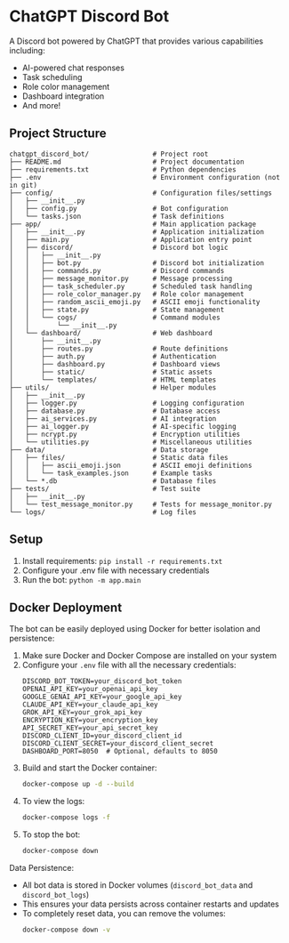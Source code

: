 # ChatGPT Discord Bot

A Discord bot powered by ChatGPT that provides various capabilities including:
- AI-powered chat responses
- Task scheduling
- Role color management
- Dashboard integration
- And more!

## Project Structure
```
chatgpt_discord_bot/                # Project root
├── README.md                       # Project documentation
├── requirements.txt                # Python dependencies
├── .env                            # Environment configuration (not in git)
├── config/                         # Configuration files/settings
│   ├── __init__.py
│   ├── config.py                   # Bot configuration
│   └── tasks.json                  # Task definitions
├── app/                            # Main application package
│   ├── __init__.py                 # Application initialization
│   ├── main.py                     # Application entry point
│   ├── discord/                    # Discord bot logic
│   │   ├── __init__.py
│   │   ├── bot.py                  # Discord bot initialization
│   │   ├── commands.py             # Discord commands
│   │   ├── message_monitor.py      # Message processing 
│   │   ├── task_scheduler.py       # Scheduled task handling
│   │   ├── role_color_manager.py   # Role color management
│   │   ├── random_ascii_emoji.py   # ASCII emoji functionality
│   │   ├── state.py                # State management
│   │   └── cogs/                   # Command modules
│   │       └── __init__.py
│   └── dashboard/                  # Web dashboard
│       ├── __init__.py
│       ├── routes.py               # Route definitions
│       ├── auth.py                 # Authentication
│       ├── dashboard.py            # Dashboard views
│       ├── static/                 # Static assets
│       └── templates/              # HTML templates
├── utils/                          # Helper modules
│   ├── __init__.py
│   ├── logger.py                   # Logging configuration
│   ├── database.py                 # Database access
│   ├── ai_services.py              # AI integration
│   ├── ai_logger.py                # AI-specific logging
│   ├── ncrypt.py                   # Encryption utilities
│   └── utilities.py                # Miscellaneous utilities
├── data/                           # Data storage
│   ├── files/                      # Static data files
│   │   ├── ascii_emoji.json        # ASCII emoji definitions
│   │   └── task_examples.json      # Example tasks
│   └── *.db                        # Database files
├── tests/                          # Test suite
│   ├── __init__.py
│   └── test_message_monitor.py     # Tests for message_monitor.py
└── logs/                           # Log files
```

## Setup
1. Install requirements: `pip install -r requirements.txt`
2. Configure your .env file with necessary credentials
3. Run the bot: `python -m app.main`

## Docker Deployment
The bot can be easily deployed using Docker for better isolation and persistence:

1. Make sure Docker and Docker Compose are installed on your system
2. Configure your `.env` file with all the necessary credentials:
   ```
   DISCORD_BOT_TOKEN=your_discord_bot_token
   OPENAI_API_KEY=your_openai_api_key
   GOOGLE_GENAI_API_KEY=your_google_api_key
   CLAUDE_API_KEY=your_claude_api_key
   GROK_API_KEY=your_grok_api_key
   ENCRYPTION_KEY=your_encryption_key
   API_SECRET_KEY=your_api_secret_key
   DISCORD_CLIENT_ID=your_discord_client_id
   DISCORD_CLIENT_SECRET=your_discord_client_secret
   DASHBOARD_PORT=8050  # Optional, defaults to 8050
   ```
3. Build and start the Docker container:
   ```bash
   docker-compose up -d --build
   ```
4. To view the logs:
   ```bash
   docker-compose logs -f
   ```
5. To stop the bot:
   ```bash
   docker-compose down
   ```

Data Persistence:
- All bot data is stored in Docker volumes (`discord_bot_data` and `discord_bot_logs`)
- This ensures your data persists across container restarts and updates
- To completely reset data, you can remove the volumes:
  ```bash
  docker-compose down -v
  ```
